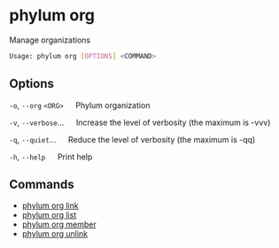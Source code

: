 # phylum org

Manage organizations

```sh
Usage: phylum org [OPTIONS] <COMMAND>
```

## Options

`-o`, `--org` `<ORG>`
&emsp; Phylum organization

`-v`, `--verbose`...
&emsp; Increase the level of verbosity (the maximum is -vvv)

`-q`, `--quiet`...
&emsp; Reduce the level of verbosity (the maximum is -qq)

`-h`, `--help`
&emsp; Print help

## Commands

* [phylum org link](./phylum_org_link.md)
* [phylum org list](./phylum_org_list.md)
* [phylum org member](./phylum_org_member.md)
* [phylum org unlink](./phylum_org_unlink.md)
